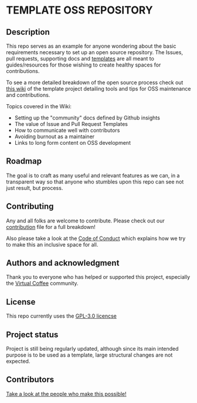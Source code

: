 # TEMPLATE OSS REPOSITORY


## Description

This repo serves as an example for anyone wondering about the basic requirements necessary to set up an open source repository. The Issues, pull requests, supporting docs and [templates](https://github.com/tkshill/Template/tree/main/.github) are all meant to guides/resources for those wishing to create healthy spaces for contributions.

To see a more detailed breakdown of the open source process check out [this wiki](https://github.com/tkshill/Template/wiki/A-Starter-Guide-to-Open-Source-Project-Maintenance) of the template project detailing tools and tips for OSS maintenance and contributions.

Topics covered in the Wiki:
- Setting up the "community" docs defined by Github insights
- The value of Issue and Pull Request Templates
- How to communicate well with contributors
- Avoiding burnout as a maintainer
- Links to long form content on OSS development

## Roadmap

The goal is to craft as many useful and relevant features as we can, in a transparent way so that anyone who stumbles upon this repo can see not just result, but process.

## Contributing

Any and all folks are welcome to contribute. Please check out our [contribution](https://github.com/tkshill/Template/blob/main/CONTRIBUTING.md) file for a full breakdown!

Also please take a look at the [Code of Conduct](https://github.com/tkshill/Template/blob/main/CODE_OF_CONDUCT.md) which explains how we try to make this an inclusive space for all.

## Authors and acknowledgment

Thank you to everyone who has helped or supported this project, especially the [Virtual Coffee](https://virtualcoffee.io) community.

## License

This repo currently uses the [GPL-3.0 licencse](https://github.com/tkshill/Template/blob/main/LICENSE)

## Project status

Project is still being regularly updated, although since its main intended purpose is to be used as a template, large structural changes are not expected.

## Contributors

[Take a look at the people who make this possible!](https://github.com/tkshill/Template/blob/main/humans.md)
